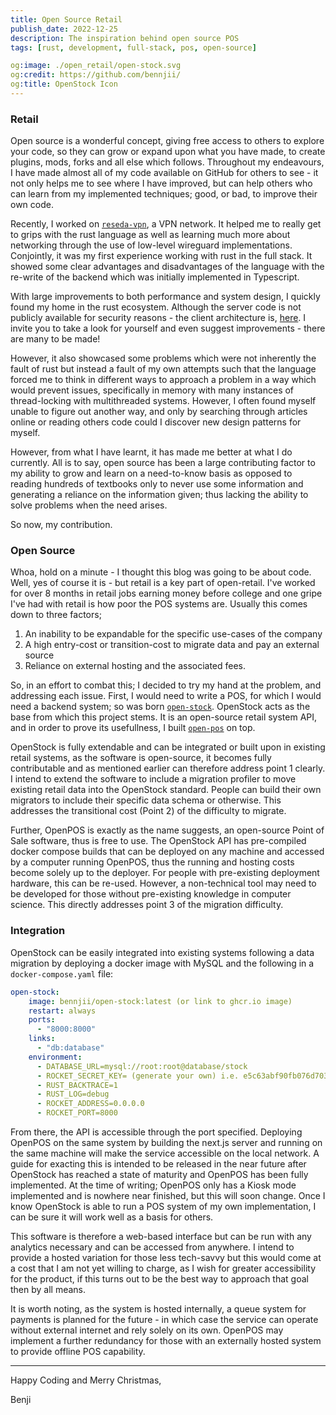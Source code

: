 ```yaml
---
title: Open Source Retail
publish_date: 2022-12-25
description: The inspiration behind open source POS
tags: [rust, development, full-stack, pos, open-source] 

og:image: ./open_retail/open-stock.svg
og:credit: https://github.com/bennjii/
og:title: OpenStock Icon
---
```


### Retail

Open source is a wonderful concept, giving free access to others to explore your code, so they can grow or expand upon what you have made, to create plugins, mods, forks and all else which follows. Throughout my endeavours, I have made almost all of my code available on GitHub for others to see - it not only helps me to see where I have improved, but can help others who can learn from my implemented techniques; good, or bad, to improve their own code. 

Recently, I worked on [`reseda-vpn`](https://github.com/reseda-vpn), a VPN network. It helped me to really get to grips with the rust language as well as learning much more about networking through the use of low-level wireguard implementations. Conjointly, it was my first experience working with rust in the full stack. It showed some clear advantages and disadvantages of the language with the re-write of the backend which was initially implemented in Typescript. 

With large improvements to both performance and system design, I quickly found my home in the rust ecosystem. Although the server code is not publicly available for security reasons - the client architecture is, [here](https://github.com/reseda-vpn/reseda). I invite you to take a look for yourself and even suggest improvements - there are many to be made! 

However, it also showcased some problems which were not inherently the fault of rust but instead a fault of my own attempts such that the language forced me to think in different ways to approach a problem in a way which would prevent issues, specifically in memory with many instances of thread-locking with multithreaded systems. However, I often found myself unable to figure out another way, and only by searching through articles online or reading others code could I discover new design patterns for myself. 

However, from what I have learnt, it has made me better at what I do currently. All is to say, open source has been a large contributing factor to my ability to grow and learn on a need-to-know basis as opposed to reading hundreds of textbooks only to never use some information and generating a reliance on the information given; thus lacking the ability to solve problems when the need arises.

So now, my contribution. 

### Open Source

Whoa, hold on a minute - I thought this blog was going to be about code. Well, yes of course it is - but retail is a key part of open-retail. I've worked for over 8 months in retail jobs earning money before college and one gripe I've had with retail is how poor the POS systems are. Usually this comes down to three factors;

1. An inability to be expandable for the specific use-cases of the company
2. A high entry-cost or transition-cost to migrate data and pay an external source
3. Reliance on external hosting and the associated fees.

So, in an effort to combat this; I decided to try my hand at the problem, and addressing each issue. First, I would need to write a POS, for which I would need a backend system; so was born [`open-stock`](https://github.com/bennjii/open-stock). OpenStock acts as the base from which this project stems. It is an open-source retail system API, and in order to prove its usefullness, I built [`open-pos`](https://github.com/bennjii/open-pos) on top. 

OpenStock is fully extendable and can be integrated or built upon in existing retail systems, as the software is open-source, it becomes fully contributable and as mentioned earlier can therefore address point 1 clearly. I intend to extend the software to include a migration profiler to move existing retail data into the OpenStock standard. People can build their own migrators to include their specific data schema or otherwise. This addresses the transitional cost (Point 2) of the difficulty to migrate. 

Further, OpenPOS is exactly as the name suggests, an open-source Point of Sale software, thus is free to use. The OpenStock API has pre-compiled docker compose builds that can be deployed on any machine and accessed by a computer running OpenPOS, thus the running and hosting costs become solely up to the deployer. For people with pre-existing deployment hardware, this can be re-used. However, a non-technical tool may need to be developed for those without pre-existing knowledge in computer science. This directly addresses point 3 of the migration difficulty.

### Integration
OpenStock can be easily integrated into existing systems following a data migration by deploying a docker image with MySQL and the following in a `docker-compose.yaml` file:

```yaml
open-stock:
    image: bennjii/open-stock:latest (or link to ghcr.io image)
    restart: always
    ports: 
      - "8000:8000"
    links:
      - "db:database"
    environment:
      - DATABASE_URL=mysql://root:root@database/stock
      - ROCKET_SECRET_KEY= (generate your own) i.e. e5c63abf90fb076d7037a32d8dc2951c4b402e7357ca84b0da8e03595f84b30f
      - RUST_BACKTRACE=1
      - RUST_LOG=debug
      - ROCKET_ADDRESS=0.0.0.0
      - ROCKET_PORT=8000
```

From there, the API is accessible through the port specified. Deploying OpenPOS on the same system by building the next.js server and running on the same machine will make the service accessible on the local network. A guide for exacting this is intended to be released in the near future after OpenStock has reached a state of maturity and OpenPOS has been fully implemented. At the time of writing; OpenPOS only has a Kiosk mode implemented and is nowhere near finished, but this will soon change. Once I know OpenStock is able to run a POS system of my own implementation, I can be sure it will work well as a basis for others.

This software is therefore a web-based interface but can be run with any analytics necessary and can be accessed from anywhere. I intend to provide a hosted variation for those less tech-savvy but this would come at a cost that I am not yet willing to charge, as I wish for greater accessibility for the product, if this turns out to be the best way to approach that goal then by all means.

It is worth noting, as the system is hosted internally, a queue system for payments is planned for the future - in which case the service can operate without external internet and rely solely on its own. OpenPOS may implement a further redundancy for those with an externally hosted system to provide offline POS capability. 


---

Happy Coding and Merry Christmas,

Benji